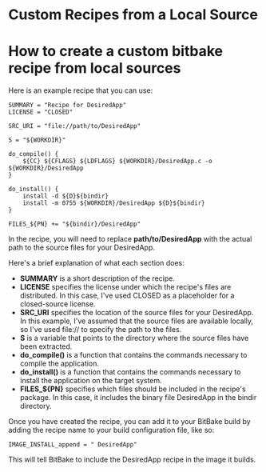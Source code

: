 # Custom Recipes from a Local Source

# How to create a custom bitbake recipe from local sources

Here is an example recipe that you can use:
```
SUMMARY = "Recipe for DesiredApp"
LICENSE = "CLOSED"

SRC_URI = "file://path/to/DesiredApp"

S = "${WORKDIR}"

do_compile() {
    ${CC} ${CFLAGS} ${LDFLAGS} ${WORKDIR}/DesiredApp.c -o ${WORKDIR}/DesiredApp
}

do_install() {
    install -d ${D}${bindir}
    install -m 0755 ${WORKDIR}/DesiredApp ${D}${bindir}
}

FILES_${PN} += "${bindir}/DesiredApp"
```
In the recipe, you will need to replace **path/to/DesiredApp** with the actual path to the source files for your DesiredApp.

Here's a brief explanation of what each section does:

* **SUMMARY** is a short description of the recipe.
* **LICENSE** specifies the license under which the recipe's files are distributed. In this case, I've used CLOSED as a placeholder for a closed-source license.
* **SRC_URI** specifies the location of the source files for your DesiredApp. In this example, I've assumed that the source files are available locally, so I've used file:// to specify the path to the files.
* **S** is a variable that points to the directory where the source files have been extracted.
* **do_compile()** is a function that contains the commands necessary to compile the application.
* **do_install()** is a function that contains the commands necessary to install the application on the target system.
* **FILES_${PN}** specifies which files should be included in the recipe's package. In this case, it includes the binary file DesiredApp in the bindir directory.

Once you have created the recipe, you can add it to your BitBake build by adding the recipe name to your build configuration file, like so:
```
IMAGE_INSTALL_append = " DesiredApp"
```
This will tell BitBake to include the DesiredApp recipe in the image it builds.
